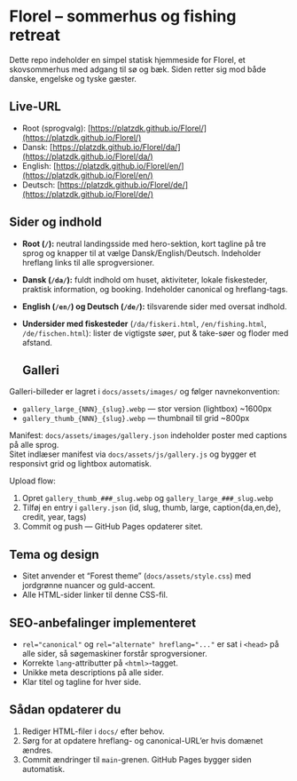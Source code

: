 # Florel – sommerhus og fishing retreat

Dette repo indeholder en simpel statisk hjemmeside for Florel, et skovsommerhus med adgang til sø og bæk. Siden retter sig mod både danske, engelske og tyske gæster.

## Live-URL

- Root (sprogvalg): [https://platzdk.github.io/Florel/](https://platzdk.github.io/Florel/)
- Dansk: [https://platzdk.github.io/Florel/da/](https://platzdk.github.io/Florel/da/)
- English: [https://platzdk.github.io/Florel/en/](https://platzdk.github.io/Florel/en/)
- Deutsch: [https://platzdk.github.io/Florel/de/](https://platzdk.github.io/Florel/de/)

## Sider og indhold

- **Root (`/`):** neutral landingsside med hero-sektion, kort tagline på tre sprog og knapper til at vælge Dansk/English/Deutsch. Indeholder hreflang links til alle sprogversioner.
- **Dansk (`/da/`):** fuldt indhold om huset, aktiviteter, lokale fiskesteder, praktisk information, og booking. Indeholder canonical og hreflang-tags.
- **English (`/en/`) og Deutsch (`/de/`):** tilsvarende sider med oversat indhold.
- **Undersider med fiskesteder** (`/da/fiskeri.html`, `/en/fishing.html`, `/de/fischen.html`): lister de vigtigste søer, put & take-søer og floder med afstand.

  ## Galleri

Galleri-billeder er lagret i `docs/assets/images/` og følger navnekonvention:
- `gallery_large_{NNN}_{slug}.webp` — stor version (lightbox) ~1600px
- `gallery_thumb_{NNN}_{slug}.webp` — thumbnail til grid ~800px

Manifest: `docs/assets/images/gallery.json` indeholder poster med captions på alle sprog.  
Sitet indlæser manifest via `docs/assets/js/gallery.js` og bygger et responsivt grid og lightbox automatisk.

Upload flow:
1. Opret `gallery_thumb_###_slug.webp` og `gallery_large_###_slug.webp`
2. Tilføj en entry i `gallery.json` (id, slug, thumb, large, caption{da,en,de}, credit, year, tags)
3. Commit og push — GitHub Pages opdaterer sitet.

## Tema og design

- Sitet anvender et “Forest theme” (`docs/assets/style.css`) med jordgrønne nuancer og guld-accent.
- Alle HTML-sider linker til denne CSS-fil.

## SEO-anbefalinger implementeret

- `rel="canonical"` og `rel="alternate" hreflang="..."` er sat i `<head>` på alle sider, så søgemaskiner forstår sprogversioner.
- Korrekte `lang`-attributter på `<html>`-tagget.
- Unikke meta descriptions på alle sider.
- Klar titel og tagline for hver side.

## Sådan opdaterer du

1. Rediger HTML-filer i `docs/` efter behov.
2. Sørg for at opdatere hreflang- og canonical-URL’er hvis domænet ændres.
3. Commit ændringer til `main`-grenen. GitHub Pages bygger siden automatisk.
